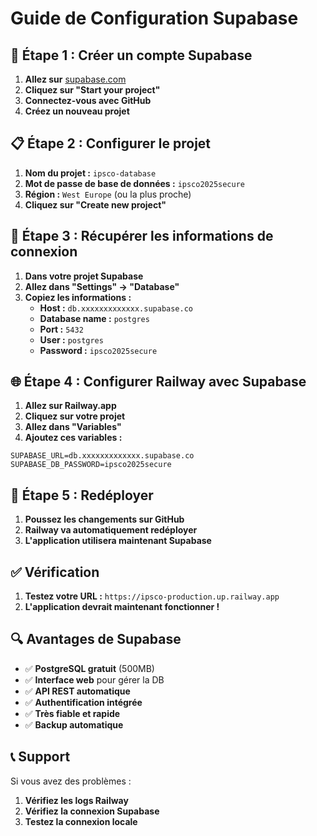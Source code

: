 # Guide de Configuration Supabase

## 🚀 Étape 1 : Créer un compte Supabase

1. **Allez sur** [supabase.com](https://supabase.com)
2. **Cliquez sur "Start your project"**
3. **Connectez-vous avec GitHub**
4. **Créez un nouveau projet**

## 📋 Étape 2 : Configurer le projet

1. **Nom du projet :** `ipsco-database`
2. **Mot de passe de base de données :** `ipsco2025secure`
3. **Région :** `West Europe` (ou la plus proche)
4. **Cliquez sur "Create new project"**

## 🔧 Étape 3 : Récupérer les informations de connexion

1. **Dans votre projet Supabase**
2. **Allez dans "Settings" → "Database"**
3. **Copiez les informations :**
   - **Host :** `db.xxxxxxxxxxxxx.supabase.co`
   - **Database name :** `postgres`
   - **Port :** `5432`
   - **User :** `postgres`
   - **Password :** `ipsco2025secure`

## 🌐 Étape 4 : Configurer Railway avec Supabase

1. **Allez sur Railway.app**
2. **Cliquez sur votre projet**
3. **Allez dans "Variables"**
4. **Ajoutez ces variables :**

```
SUPABASE_URL=db.xxxxxxxxxxxxx.supabase.co
SUPABASE_DB_PASSWORD=ipsco2025secure
```

## 🔄 Étape 5 : Redéployer

1. **Poussez les changements sur GitHub**
2. **Railway va automatiquement redéployer**
3. **L'application utilisera maintenant Supabase**

## ✅ Vérification

1. **Testez votre URL :** `https://ipsco-production.up.railway.app`
2. **L'application devrait maintenant fonctionner !**

## 🔍 Avantages de Supabase

- ✅ **PostgreSQL gratuit** (500MB)
- ✅ **Interface web** pour gérer la DB
- ✅ **API REST automatique**
- ✅ **Authentification intégrée**
- ✅ **Très fiable et rapide**
- ✅ **Backup automatique**

## 📞 Support

Si vous avez des problèmes :
1. **Vérifiez les logs Railway**
2. **Vérifiez la connexion Supabase**
3. **Testez la connexion locale** 